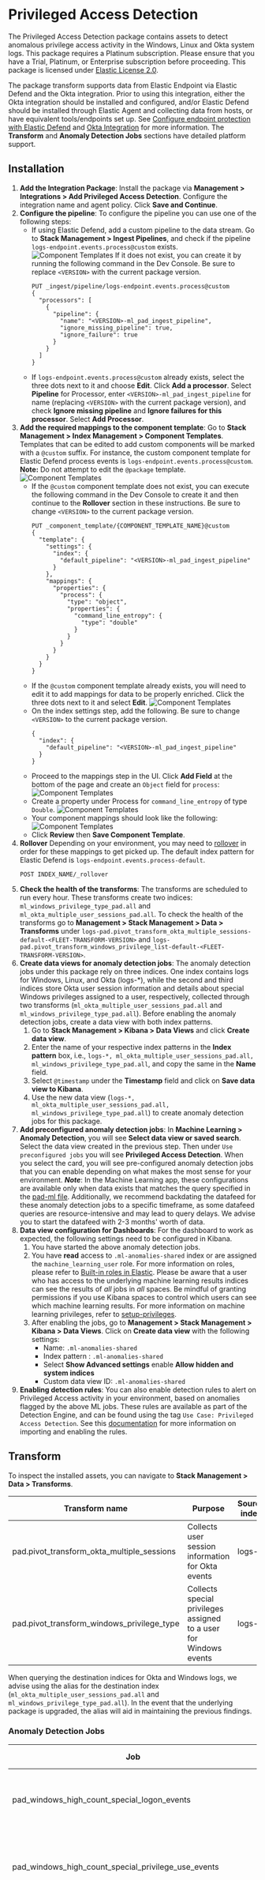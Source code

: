 # Privileged Access Detection
The Privileged Access Detection package contains assets to detect anomalous privilege access activity in the Windows, Linux and Okta system logs. This package requires a Platinum subscription. Please ensure that you have a Trial, Platinum, or Enterprise subscription before proceeding. This package is licensed under [Elastic License 2.0](https://www.elastic.co/licensing/elastic-license).

The package transform supports data from Elastic Endpoint via Elastic Defend and the Okta integration. Prior to using this integration, either the Okta integration should be installed and configured, and/or Elastic Defend should be installed through Elastic Agent and collecting data from hosts, or have equivalent tools/endpoints set up. See [Configure endpoint protection with Elastic Defend](https://www.elastic.co/docs/solutions/security/configure-elastic-defend) and [Okta Integration](https://www.elastic.co/docs/reference/integrations/okta) for more information. The **Transform** and **Anomaly Detection Jobs** sections have detailed platform support.

## Installation

1. **Add the Integration Package**: Install the package via **Management > Integrations > Add Privileged Access Detection**. Configure the integration name and agent policy. Click **Save and Continue**.
1. **Configure the pipeline**: To configure the pipeline you can use one of the following steps:
    - If using Elastic Defend, add a custom pipeline to the data stream. Go to **Stack Management > Ingest Pipelines**, and check if the pipeline `logs-endpoint.events.process@custom` exists. 
    ![Component Templates](../img/custom-pipeline.png)
    If it does not exist, you can create it by running the following command in the Dev Console. Be sure to replace `<VERSION>` with the current package version.
      ```
      PUT _ingest/pipeline/logs-endpoint.events.process@custom
      {
        "processors": [
          {
            "pipeline": {
              "name": "<VERSION>-ml_pad_ingest_pipeline",
              "ignore_missing_pipeline": true,
              "ignore_failure": true
            }
          }
        ]
      }
      ```
    - If `logs-endpoint.events.process@custom` already exists, select the three dots next to it and choose **Edit**. Click **Add a processor**. Select **Pipeline** for Processor, enter `<VERSION>-ml_pad_ingest_pipeline` for name (replacing `<VERSION>` with the current package version), and check **Ignore missing pipeline** and **Ignore failures for this processor**. Select **Add Processor**.
1. **Add the required mappings to the component template**: Go to **Stack Management > Index Management > Component Templates**. Templates that can be edited to add custom components will be marked with a `@custom` suffix. For instance, the custom component template for Elastic Defend process events is `logs-endpoint.events.process@custom`. **Note:** Do not attempt to edit the `@package` template.
    ![Component Templates](../img/component-templates.png)
    - If the `@custom` component template does not exist, you can execute the following command in the Dev Console to create it and then continue to the **Rollover** section in these instructions. Be sure to change `<VERSION>` to the current package version.
      ```
      PUT _component_template/{COMPONENT_TEMPLATE_NAME}@custom
      {
        "template": {
          "settings": {
            "index": {
              "default_pipeline": "<VERSION>-ml_pad_ingest_pipeline"
            }
          },
          "mappings": {
            "properties": {
              "process": {
                "type": "object",
                "properties": {
                  "command_line_entropy": {
                    "type": "double"
                  }
                }
              }
            }
          }
        }
      }
      ```
    - If the `@custom` component template already exists, you will need to edit it to add mappings for data to be properly enriched. Click the three dots next to it and select **Edit**. 
    ![Component Templates](../img/component-templates-edit.png)
    - On the index settings step, add the following. Be sure to change `<VERSION>` to the current package version.
      ```
      {
        "index": {
          "default_pipeline": "<VERSION>-ml_pad_ingest_pipeline"
        }
      }
      ```
    - Proceed to the mappings step in the UI. Click **Add Field** at the bottom of the page and create an `Object` field for `process`:
    ![Component Templates](../img/field1.png)
    - Create a property under Process for `command_line_entropy` of type `Double`. 
    ![Component Templates](../img/field2.png)
    - Your component mappings should look like the following:
    ![Component Templates](../img/fields-complete.png)
    - Click **Review** then **Save Component Template**.
1. **Rollover** Depending on your environment, you may need to [rollover](https://www.elastic.co/guide/en/elasticsearch/reference/current/indices-rollover-index.html) in order for these mappings to get picked up. The default index pattern for Elastic Defend is `logs-endpoint.events.process-default`.
    ```
    POST INDEX_NAME/_rollover
    ```
1. **Check the health of the transforms**: The transforms are scheduled to run every hour. These transforms create two indices: `ml_windows_privilege_type_pad.all` and `ml_okta_multiple_user_sessions_pad.all`. To check the health of the transforms go to **Management > Stack Management > Data > Transforms** under `logs-pad.pivot_transform_okta_multiple_sessions-default-<FLEET-TRANSFORM-VERSION>` and `logs-pad.pivot_transform_windows_privilege_list-default-<FLEET-TRANSFORM-VERSION>`.
1. **Create data views for anomaly detection jobs**: The anomaly detection jobs under this package rely on three indices. One index contains logs for Windows, Linux, and Okta (logs-*), while the second and third indices store Okta user session information and details about special Windows privileges assigned to a user, respectively, collected through two transforms (`ml_okta_multiple_user_sessions_pad.all` and `ml_windows_privilege_type_pad.all`). Before enabling the anomaly detection jobs, create a data view with both index patterns.
    1. Go to **Stack Management > Kibana > Data Views** and click **Create data view**.
    1. Enter the name of your respective index patterns in the **Index pattern** box, i.e., `logs-*, ml_okta_multiple_user_sessions_pad.all, ml_windows_privilege_type_pad.all`, and copy the same in the **Name** field.
    1. Select `@timestamp` under the **Timestamp** field and click on **Save data view to Kibana**.
    1. Use the new data view (`logs-*, ml_okta_multiple_user_sessions_pad.all, ml_windows_privilege_type_pad.all`) to create anomaly detection jobs for this package.
1. **Add preconfigured anomaly detection jobs**: In **Machine Learning > Anomaly Detection**, you will see **Select data view or saved search**. Select the data view created in the previous step. Then under `Use preconfigured jobs` you will see **Privileged Access Detection**. When you select the card, you will see pre-configured anomaly detection jobs that you can enable depending on what makes the most sense for your environment. 
**_Note_**: In the Machine Learning app, these configurations are available only when data exists that matches the query specified in the [pad-ml file](https://github.com/elastic/integrations/blob/main/packages/pad/kibana/ml_module/pad-ml.json#L10). Additionally, we recommend backdating the datafeed for these anomaly detection jobs to a specific timeframe, as some datafeed queries are resource-intensive and may lead to query delays. We advise you to start the datafeed with 2-3 months' worth of data.
1. **Data view configuration for Dashboards**: For the dashboard to work as expected, the following settings need to be configured in Kibana.
    1. You have started the above anomaly detection jobs.
    1. You have **read** access to `.ml-anomalies-shared` index or are assigned the `machine_learning_user` role. For more information on roles, please refer to [Built-in roles in Elastic](https://www.elastic.co/guide/en/elasticsearch/reference/current/built-in-roles.html). Please be aware that a user who has access to the underlying machine learning results indices can see the results of _all_ jobs in _all_ spaces. Be mindful of granting permissions if you use Kibana spaces to control which users can see which machine learning results. For more information on machine learning privileges, refer to [setup-privileges](https://www.elastic.co/guide/en/machine-learning/current/setup.html#setup-privileges).
    1. After enabling the jobs, go to **Management > Stack Management > Kibana > Data Views**.  Click on **Create data view** with the following settings:
        - Name: `.ml-anomalies-shared`
        - Index pattern : `.ml-anomalies-shared`
        - Select **Show Advanced settings** enable **Allow hidden and system indices**
        - Custom data view ID: `.ml-anomalies-shared`
1. **Enabling detection rules**:  You can also enable detection rules to alert on Privileged Access activity in your environment, based on anomalies flagged by the above ML jobs. These rules are available as part of the Detection Engine, and can be found using the tag `Use Case: Privileged Access Detection`. See this [documentation](https://www.elastic.co/guide/en/security/current/prebuilt-rules-management.html#load-prebuilt-rules) for more information on importing and enabling the rules.

## Transform

To inspect the installed assets, you can navigate to **Stack Management > Data > Transforms**.

| Transform name                             | Purpose                                                            | Source index  | Destination index                              | Alias                                  | Supported Platform |
|--------------------------------------------|--------------------------------------------------------------------|---------------|------------------------------------------------|--------------------------------------- | ------------------ |
| pad.pivot_transform_okta_multiple_sessions | 	Collects user session information for Okta events                 | logs-*        | 	ml_okta_multiple_user_sessions_pad-[version] | ml_okta_multiple_user_sessions_pad.all | Okta               |
| pad.pivot_transform_windows_privilege_type | 	Collects special privileges assigned to a user for Windows events | logs-*        | 	ml_windows_privilege_type_pad-[version]      | ml_windows_privilege_type_pad.all      | Windows            |

When querying the destination indices for Okta and Windows logs, we advise using the alias for the destination index (`ml_okta_multiple_user_sessions_pad.all` and `ml_windows_privilege_type_pad.all`). In the event that the underlying package is upgraded, the alias will aid in maintaining the previous findings. 

### Anomaly Detection Jobs

| Job                                                        | Description                                                                                    | Supported Platform   |
|------------------------------------------------------------|------------------------------------------------------------------------------------------------|----------------------|
| pad_windows_high_count_special_logon_events                | Detects unusually high special logon events initiated by a user.                               | Windows              |
| pad_windows_high_count_special_privilege_use_events        | Detects unusually high special privilege use events initiated by a user.                       | Windows              |
| pad_windows_high_count_group_management_events             | Detects unusually high security group management events initiated by a user.                   | Windows              |
| pad_windows_high_count_user_account_management_events      | Detects unusually high security user account management events initiated by a user.            | Windows              |
| pad_windows_rare_privilege_assigned_to_user                | Detects an unusual privilege type assigned to a user.                                          | Windows              |
| pad_windows_rare_group_name_by_user                        | Detects an unusual group name accessed by a user.                                              | Windows              |
| pad_windows_rare_device_by_user                            | Detects an unusual device accessed by a user.                                                  | Windows              |
| pad_windows_rare_source_ip_by_user                         | Detects an unusual source IP address accessed by a user.                                       | Windows              |
| pad_windows_rare_region_name_by_user                       | Detects an unusual region name for a user.                                                     | Windows              |
| pad_linux_high_count_privileged_process_events_by_user     | Detects a spike in privileged commands executed by a user.                                     | Linux                |
| pad_linux_rare_process_executed_by_user                    | Detects a rare process executed by a user.                                                     | Linux                |
| pad_linux_high_median_process_command_line_entropy_by_user | Detects process command lines executed by a user with an abnormally high median entropy value. | Okta Integration     |
| pad_okta_spike_in_group_membership_changes                 | Detects spike in group membership change events by a user.                                     | Okta Integration     |
| pad_okta_spike_in_user_lifecycle_management_changes        | Detects spike in user lifecycle management change events by a user.                            | Okta Integration     |
| pad_okta_spike_in_group_privilege_changes                  | Detects spike in group privilege change events by a user.                                      | Okta Integration     |
| pad_okta_spike_in_group_application_assignment_change      | Detects spike in group application assignment change events by a user.                         | Okta Integration     |
| pad_okta_spike_in_group_lifecycle_changes                  | Detects spike in group lifecycle change events by a user.                                      | Okta Integration     |
| pad_okta_high_sum_concurrent_sessions_by_user              | Detects an unusual sum of active sessions started by a user.                                   | Okta Integration     |
| pad_okta_rare_source_ip_by_user                            | Detects an unusual source IP address accessed by a user.                                       | Okta Integration     |
| pad_okta_rare_region_name_by_user                          | Detects an unusual region name for a user.                                                     | Okta Integration     |
| pad_okta_rare_host_name_by_user                            | Detects an unusual host name for a user.                                                       | Okta Integration     |


## Licensing

Usage in production requires that you have a license key that permits use of machine learning features.